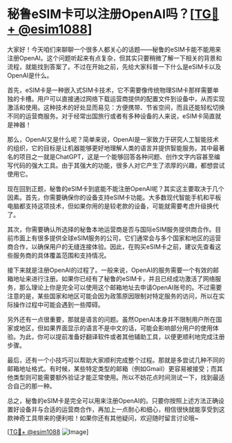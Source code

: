 # 秘鲁eSIM卡可以注册OpenAI吗？[[TG💪+ @esim1088](https://t.me/s/esim1088)]

大家好！今天咱们来聊聊一个很多人都关心的话题——秘鲁的eSIM卡能不能用来注册OpenAI。这个问题听起来有点复杂，但其实只要稍微了解一下相关的背景和流程，就能找到答案了。不过在开始之前，先给大家科普一下什么是eSIM卡以及OpenAI是什么。

首先，eSIM卡是一种嵌入式SIM卡技术，它不需要像传统物理SIM卡那样需要单独的卡槽。用户可以直接通过网络下载运营商提供的配置文件到设备中，从而实现激活和使用。这种技术的好处显而易见：方便携带、节省空间，而且还能轻松切换不同的运营商服务。对于经常出国旅行或者有多种设备的人来说，eSIM卡简直就是神器！

那么，OpenAI又是什么呢？简单来说，OpenAI是一家致力于研究人工智能技术的组织，它的目标是让机器能够更好地理解人类的语言并提供智能服务。其中最著名的项目之一就是ChatGPT，这是一个能够回答各种问题、创作文字内容甚至编写代码的强大工具。由于其强大的功能，很多人对它产生了浓厚的兴趣，都想尝试使用它。

现在回到正题，秘鲁的eSIM卡到底能不能注册OpenAI呢？其实这主要取决于几个因素。首先，你需要确保你的设备支持eSIM卡功能。大多数现代智能手机和平板电脑都支持这项技术，但如果你用的是较老款的设备，可能就需要考虑升级换代了。

其次，你需要确认所选择的秘鲁本地运营商是否与国际eSIM服务提供商合作。目前市面上有很多提供全球eSIM服务的公司，它们通常会与多个国家和地区的运营商合作，以确保用户的无缝连接体验。因此，在购买eSIM卡之前，建议先查看这些服务商的具体覆盖范围和支持情况。

接下来就是注册OpenAI的过程了。一般来说，OpenAI的服务需要一个有效的邮箱地址来进行注册。如果你已经有了秘鲁的eSIM卡，并且已经成功激活了网络服务，那么理论上你是完全可以使用这个邮箱地址去申请OpenAI账号的。不过需要注意的是，某些国家和地区可能会因为政策原因限制对特定服务的访问，所以在实际操作过程中可能会遇到一些障碍。

另外还有一点很重要，那就是语言的问题。虽然OpenAI本身并不限制用户所在国家或地区，但如果界面显示的语言不是中文的话，可能会影响部分用户的使用体验。为此，你可以提前准备好翻译软件或者其他辅助工具，以便更顺利地完成注册步骤。

最后，还有一个小技巧可以帮助大家顺利完成整个过程。那就是多尝试几种不同的邮箱地址格式。有时候，某些特定类型的邮箱（例如Gmail）更容易被接受；而其他类型则可能需要额外验证才能正常使用。所以不妨花点时间测试一下，找到最适合自己的那一种。

总之，秘鲁的eSIM卡是完全可以用来注册OpenAI的。只要你按照上述方法正确设置好设备并与合适的运营商合作，再加上一点耐心和细心，相信很快就能享受到这款神奇工具带来的便利啦！如果你还有其他疑问，欢迎随时留言讨论哦~

[[TG💪+ @esim1088](https://t.me/s/esim1088) ![Image](https://i.postimg.cc/4NQfJmqS/Snipaste-2025-05-13-00-14-12.png)]